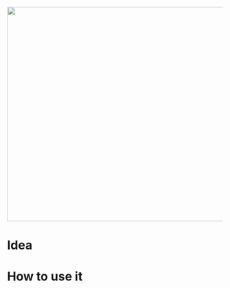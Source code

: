 <html>
<head>
  
</head>
<body>

<p align="center">
  <img width="1400" height="500" src="">
</p>

<h1>Idea</h1>
<div align="justify">
  


</div>

<h1>How to use it</h1>
<div align="justify">
  


</div>


</body>
</html>
